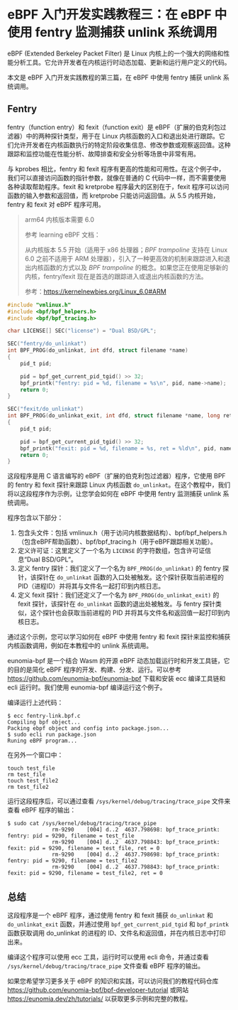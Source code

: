 # eBPF 入门开发实践教程三：在 eBPF 中使用 fentry 监测捕获 unlink 系统调用

eBPF (Extended Berkeley Packet Filter) 是 Linux 内核上的一个强大的网络和性能分析工具。它允许开发者在内核运行时动态加载、更新和运行用户定义的代码。

本文是 eBPF 入门开发实践教程的第三篇，在 eBPF 中使用 fentry 捕获 unlink 系统调用。

## Fentry

fentry（function entry）和 fexit（function exit）是 eBPF（扩展的伯克利包过滤器）中的两种探针类型，用于在 Linux 内核函数的入口和退出处进行跟踪。它们允许开发者在内核函数执行的特定阶段收集信息、修改参数或观察返回值。这种跟踪和监控功能在性能分析、故障排查和安全分析等场景中非常有用。

与 kprobes 相比，fentry 和 fexit 程序有更高的性能和可用性。在这个例子中，我们可以直接访问函数的指针参数，就像在普通的 C 代码中一样，而不需要使用各种读取帮助程序。fexit 和 kretprobe 程序最大的区别在于，fexit 程序可以访问函数的输入参数和返回值，而 kretprobe 只能访问返回值。从 5.5 内核开始，fentry 和 fexit 对 eBPF 程序可用。

> arm64 内核版本需要 6.0
>
> 参考 learning eBPF 文档：
>
> 从内核版本 5.5 开始（适用于 x86 处理器；*BPF trampoline* 支持在 Linux 6.0 之前不适用于 ARM 处理器），引入了一种更高效的机制来跟踪进入和退出内核函数的方式以及 *BPF trampoline* 的概念。如果您正在使用足够新的内核，fentry/fexit 现在是首选的跟踪进入或退出内核函数的方法。
> 
> 参考：https://kernelnewbies.org/Linux_6.0#ARM





```c
#include "vmlinux.h"
#include <bpf/bpf_helpers.h>
#include <bpf/bpf_tracing.h>

char LICENSE[] SEC("license") = "Dual BSD/GPL";

SEC("fentry/do_unlinkat")
int BPF_PROG(do_unlinkat, int dfd, struct filename *name)
{
    pid_t pid;

    pid = bpf_get_current_pid_tgid() >> 32;
    bpf_printk("fentry: pid = %d, filename = %s\n", pid, name->name);
    return 0;
}

SEC("fexit/do_unlinkat")
int BPF_PROG(do_unlinkat_exit, int dfd, struct filename *name, long ret)
{
    pid_t pid;

    pid = bpf_get_current_pid_tgid() >> 32;
    bpf_printk("fexit: pid = %d, filename = %s, ret = %ld\n", pid, name->name, ret);
    return 0;
}
```

这段程序是用 C 语言编写的 eBPF（扩展的伯克利包过滤器）程序，它使用 BPF 的 fentry 和 fexit 探针来跟踪 Linux 内核函数 `do_unlinkat`。在这个教程中，我们将以这段程序作为示例，让您学会如何在 eBPF 中使用 fentry 监测捕获 unlink 系统调用。

程序包含以下部分：

1. 包含头文件：包括 vmlinux.h（用于访问内核数据结构）、bpf/bpf_helpers.h（包含eBPF帮助函数）、bpf/bpf_tracing.h（用于eBPF跟踪相关功能）。
2. 定义许可证：这里定义了一个名为 `LICENSE` 的字符数组，包含许可证信息“Dual BSD/GPL”。
3. 定义 fentry 探针：我们定义了一个名为 `BPF_PROG(do_unlinkat)` 的 fentry 探针，该探针在 `do_unlinkat` 函数的入口处被触发。这个探针获取当前进程的 PID（进程ID）并将其与文件名一起打印到内核日志。
4. 定义 fexit 探针：我们还定义了一个名为 `BPF_PROG(do_unlinkat_exit)` 的 fexit 探针，该探针在 `do_unlinkat` 函数的退出处被触发。与 fentry 探针类似，这个探针也会获取当前进程的 PID 并将其与文件名和返回值一起打印到内核日志。

通过这个示例，您可以学习如何在 eBPF 中使用 fentry 和 fexit 探针来监控和捕获内核函数调用，例如在本教程中的 unlink 系统调用。

eunomia-bpf 是一个结合 Wasm 的开源 eBPF 动态加载运行时和开发工具链，它的目的是简化 eBPF 程序的开发、构建、分发、运行。可以参考 <https://github.com/eunomia-bpf/eunomia-bpf> 下载和安装 ecc 编译工具链和 ecli 运行时。我们使用 eunomia-bpf 编译运行这个例子。

编译运行上述代码：

```console
$ ecc fentry-link.bpf.c
Compiling bpf object...
Packing ebpf object and config into package.json...
$ sudo ecli run package.json
Runing eBPF program...
```

在另外一个窗口中：

```shell
touch test_file
rm test_file
touch test_file2
rm test_file2
```

运行这段程序后，可以通过查看 `/sys/kernel/debug/tracing/trace_pipe` 文件来查看 eBPF 程序的输出：

```console
$ sudo cat /sys/kernel/debug/tracing/trace_pipe
              rm-9290    [004] d..2  4637.798698: bpf_trace_printk: fentry: pid = 9290, filename = test_file
              rm-9290    [004] d..2  4637.798843: bpf_trace_printk: fexit: pid = 9290, filename = test_file, ret = 0
              rm-9290    [004] d..2  4637.798698: bpf_trace_printk: fentry: pid = 9290, filename = test_file2
              rm-9290    [004] d..2  4637.798843: bpf_trace_printk: fexit: pid = 9290, filename = test_file2, ret = 0
```

## 总结

这段程序是一个 eBPF 程序，通过使用 fentry 和 fexit 捕获 `do_unlinkat` 和 `do_unlinkat_exit` 函数，并通过使用 `bpf_get_current_pid_tgid` 和 `bpf_printk` 函数获取调用 do_unlinkat 的进程的 ID、文件名和返回值，并在内核日志中打印出来。

编译这个程序可以使用 ecc 工具，运行时可以使用 ecli 命令，并通过查看 `/sys/kernel/debug/tracing/trace_pipe` 文件查看 eBPF 程序的输出。

如果您希望学习更多关于 eBPF 的知识和实践，可以访问我们的教程代码仓库 <https://github.com/eunomia-bpf/bpf-developer-tutorial> 或网站 <https://eunomia.dev/zh/tutorials/> 以获取更多示例和完整的教程。
